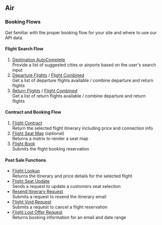 ## Air

### Booking Flows

Get familiar with the proper booking flow for your site and where to use our API data.

#### Flight Search Flow

1. [Destination AutoComplete](#docs)  
Provide a list of suggested cities or airports based on the user's search input
2. [Departure Flights](#docs) / [Flight Combined](#docs)  
Get a list of departure flights available / combine departure and return flights 
3. [Return Flights](#docs) / [Flight Combined](#docs)  
Get a list of return flights available / combine departure and return flights

#### Contract and Booking Flow

1. [Flight Contract](#docs)  
Return the selected flight itinerary including price and connection info
2. [Flight Seat Map](#docs) (optional)  
Returns a matrix to render a seat map 
3. [Flight Book](#docs)  
Submits the flight booking reservation

#### Post Sale Functions

- [Flight Lookup](#docs)  
Returns the itinerary and price details for the selected flight
- [Flight Seat Update](#docs)  
Sends a request to update a customers seat selection
- [Resend Itinerary Request](#docs)  
Submits a request to resend the itinerary email
- [Flight Void Request](#docs)  
Submits a request to cancel a flight reservation
- [Flight Lost Offer Request](#docs)  
Returns booking information for an email and date range

